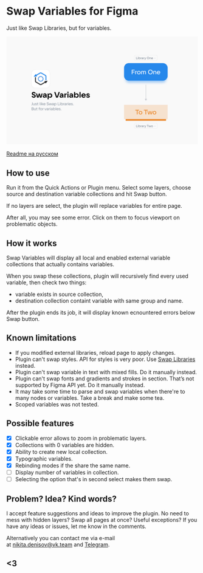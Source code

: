 # Swap Variables for Figma

Just like Swap Libraries, but for variables.

![Swap Variables cover](https://github.com/qurle/swap-variables/blob/main/assets/cover.png?raw=true)

[Readme на русском](https://github.com/qurle/swap-variables/blob/main/readme-ru.md)

## How to use

Run it from the Quick Actions or Plugin menu.
Select some layers, choose source and destination variable collections and hit Swap button.

If no layers are select, the plugin will replace variables for entire page.

After all, you may see some error. Click on them to focus viewport on problematic objects.

## How it works

Swap Variables will display all local and enabled external variable collections that actually contains variables.

When you swap these collections, plugin will recursively find every used variable, then check two things:

-   variable exists in source collection,
-   destination collection containt variable with same group and name.

After the plugin ends its job, it will display known ecnountered errors below Swap button.

## Known limitations

-   If you modified external libraries, reload page to apply changes.
-   Plugin can't swap styles. API for styles is very poor. Use [Swap Libraries](https://help.figma.com/hc/en-us/articles/4404856784663-Swap-style-and-component-libraries) instead.
-   Plugin can't swap variable in text with mixed fills. Do it manually instead.
-   Plugin can't swap fonts and gradients and strokes in section. That’s not supported by Figma API yet. Do it manually instead.
-   It may take some time to parse and swap variables when there're to many nodes or variables. Take a break and make some tea.
-   Scoped variables was not tested.

## Possible features

-   [x] Clickable error allows to zoom in problematic layers.
-   [x] Collections with 0 variables are hidden.
-   [x] Ability to create new local collection.
-   [x] Typographic variables.
-   [x] Rebinding modes if the share the same name.
-   [ ] Display number of variables in collection.
-   [ ] Selecting the option that's in second select makes them swap.

## Problem? Idea? Kind words?

I accept feature suggestions and ideas to improve the plugin. No need to mess with hidden layers? Swap all pages at once? Useful exceptions? If you have any ideas or issues, let me know in the comments.

Alternatively you can contact me via e-mail at [nikita.denisov@vk.team](mailto:nikita.denisov@vk.team?subject=Swap%20Variables) and [Telegram](https://t.me/qurle).

## <3
